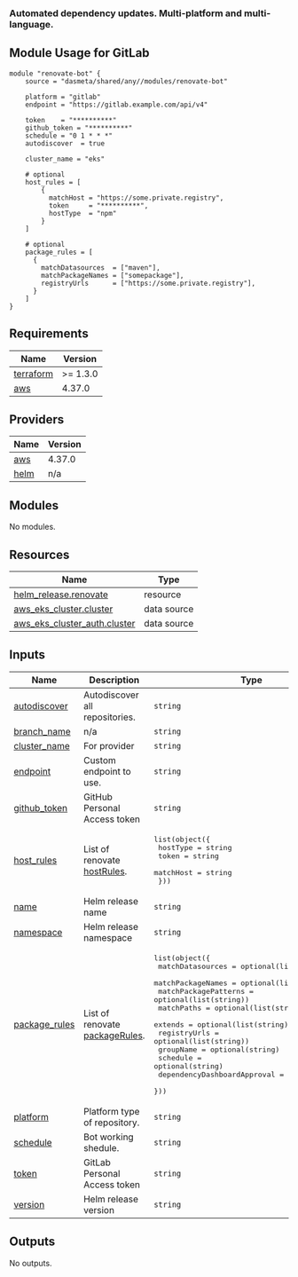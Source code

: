 ### Automated dependency updates. Multi-platform and multi-language.

## Module Usage for GitLab
```
module "renovate-bot" {
    source = "dasmeta/shared/any//modules/renovate-bot"

    platform = "gitlab"
    endpoint = "https://gitlab.example.com/api/v4"

    token    = "**********"
    github_token = "**********"
    schedule = "0 1 * * *"
    autodiscover  = true

    cluster_name = "eks"

    # optional
    host_rules = [
        {
          matchHost = "https://some.private.registry",
          token     = "**********",
          hostType  = "npm"
        }
    ]

    # optional
    package_rules = [
      {
        matchDatasources  = ["maven"],
        matchPackageNames = ["somepackage"],
        registryUrls      = ["https://some.private.registry"],
      }
    ]
}
```
<!-- BEGINNING OF PRE-COMMIT-TERRAFORM DOCS HOOK -->
## Requirements

| Name | Version |
|------|---------|
| <a name="requirement_terraform"></a> [terraform](#requirement\_terraform) | >= 1.3.0 |
| <a name="requirement_aws"></a> [aws](#requirement\_aws) | 4.37.0 |

## Providers

| Name | Version |
|------|---------|
| <a name="provider_aws"></a> [aws](#provider\_aws) | 4.37.0 |
| <a name="provider_helm"></a> [helm](#provider\_helm) | n/a |

## Modules

No modules.

## Resources

| Name | Type |
|------|------|
| [helm_release.renovate](https://registry.terraform.io/providers/hashicorp/helm/latest/docs/resources/release) | resource |
| [aws_eks_cluster.cluster](https://registry.terraform.io/providers/hashicorp/aws/4.37.0/docs/data-sources/eks_cluster) | data source |
| [aws_eks_cluster_auth.cluster](https://registry.terraform.io/providers/hashicorp/aws/4.37.0/docs/data-sources/eks_cluster_auth) | data source |

## Inputs

| Name | Description | Type | Default | Required |
|------|-------------|------|---------|:--------:|
| <a name="input_autodiscover"></a> [autodiscover](#input\_autodiscover) | Autodiscover all repositories. | `string` | `true` | no |
| <a name="input_branch_name"></a> [branch\_name](#input\_branch\_name) | n/a | `string` | `"renovate-configure"` | no |
| <a name="input_cluster_name"></a> [cluster\_name](#input\_cluster\_name) | For provider | `string` | n/a | yes |
| <a name="input_endpoint"></a> [endpoint](#input\_endpoint) | Custom endpoint to use. | `string` | `"https://gitlab.example.com/api/v4"` | no |
| <a name="input_github_token"></a> [github\_token](#input\_github\_token) | GitHub Personal Access token | `string` | n/a | yes |
| <a name="input_host_rules"></a> [host\_rules](#input\_host\_rules) | List of renovate [hostRules](https://docs.renovatebot.com/configuration-options/#hostrules). | <pre>list(object({<br>    hostType  = string<br>    token     = string<br>    matchHost = string<br>  }))</pre> | `[]` | no |
| <a name="input_name"></a> [name](#input\_name) | Helm release name | `string` | `"renovate"` | no |
| <a name="input_namespace"></a> [namespace](#input\_namespace) | Helm release namespace | `string` | `"renovate"` | no |
| <a name="input_package_rules"></a> [package\_rules](#input\_package\_rules) | List of renovate [packageRules](https://docs.renovatebot.com/configuration-options/#packagerules). | <pre>list(object({<br>    matchDatasources            = optional(list(string))<br>    matchPackageNames           = optional(list(string))<br>    matchPackagePatterns        = optional(list(string))<br>    matchPaths                  = optional(list(string))<br>    extends                     = optional(list(string))<br>    registryUrls                = optional(list(string))<br>    groupName                   = optional(string)<br>    schedule                    = optional(string)<br>    dependencyDashboardApproval = optional(bool)<br>  }))</pre> | `[]` | no |
| <a name="input_platform"></a> [platform](#input\_platform) | Platform type of repository. | `string` | `"gitlab"` | no |
| <a name="input_schedule"></a> [schedule](#input\_schedule) | Bot working shedule. | `string` | `"0 1 * * *"` | no |
| <a name="input_token"></a> [token](#input\_token) | GitLab Personal Access token | `string` | n/a | yes |
| <a name="input_version"></a> [version](#input\_version) | Helm release version | `string` | `"41.42.2"` | no |

## Outputs

No outputs.
<!-- END OF PRE-COMMIT-TERRAFORM DOCS HOOK -->
